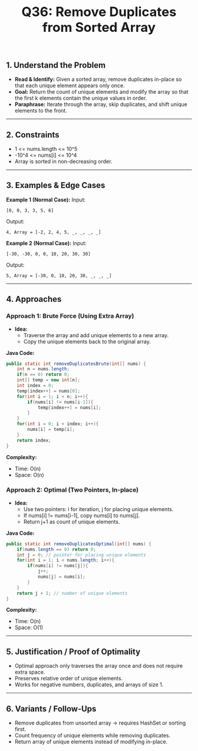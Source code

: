 <!-- #region 36-Remove Duplicates from Sorted Array -->

<br>
<h1 style="text-align:center; font-size:2.5em; font-weight:bold;">Q36: Remove Duplicates from Sorted Array</h1>
<br>

## 1. Understand the Problem
- **Read & Identify:** Given a sorted array, remove duplicates in-place so that each unique element appears only once.
- **Goal:** Return the count of unique elements and modify the array so that the first k elements contain the unique values in order.
- **Paraphrase:** Iterate through the array, skip duplicates, and shift unique elements to the front.

---

## 2. Constraints

- 1 <= nums.length <= 10^5
- -10^4 <= nums[i] <= 10^4
- Array is sorted in non-decreasing order.


---

## 3. Examples & Edge Cases

**Example 1 (Normal Case):**
Input:
```text
[0, 0, 3, 3, 5, 6]
```
Output:
```text
4, Array = [-2, 2, 4, 5, _, _, _, _]
```

**Example 2 (Normal Case):**
Input:
```text
[-30, -30, 0, 0, 10, 20, 30, 30]
```
Output:
```text
5, Array = [-30, 0, 10, 20, 30, _, _, _]
```


---

## 4. Approaches

### Approach 1: Brute Force (Using Extra Array)

- **Idea:**
  - Traverse the array and add unique elements to a new array.
  - Copy the unique elements back to the original array.

**Java Code:**
```java
public static int removeDuplicatesBrute(int[] nums) {
    int n = nums.length;
    if(n == 0) return 0;
    int[] temp = new int[n];
    int index = 0;
    temp[index++] = nums[0];
    for(int i = 1; i < n; i++){
        if(nums[i] != nums[i-1]){
            temp[index++] = nums[i];
        }
    }
    for(int i = 0; i < index; i++){
        nums[i] = temp[i];
    }
    return index;
}
```

**Complexity:**
- Time: O(n)
- Space: O(n)

### Approach 2: Optimal (Two Pointers, In-place)

- **Idea:**
  - Use two pointers: i for iteration, j for placing unique elements.
  - If nums[i] != nums[i-1], copy nums[i] to nums[j].
  - Return j+1 as count of unique elements.

**Java Code:**
```java
public static int removeDuplicatesOptimal(int[] nums) {
    if(nums.length == 0) return 0;
    int j = 0; // pointer for placing unique elements
    for(int i = 1; i < nums.length; i++){
        if(nums[i] != nums[j]){
            j++;
            nums[j] = nums[i];
        }
    }
    return j + 1; // number of unique elements
}
```

**Complexity:**
- Time: O(n)
- Space: O(1)


---

## 5. Justification / Proof of Optimality

- Optimal approach only traverses the array once and does not require extra space.
- Preserves relative order of unique elements.
- Works for negative numbers, duplicates, and arrays of size 1.

---

## 6. Variants / Follow-Ups

- Remove duplicates from unsorted array → requires HashSet or sorting first.
- Count frequency of unique elements while removing duplicates.
- Return array of unique elements instead of modifying in-place.

<!-- #endregion -->

